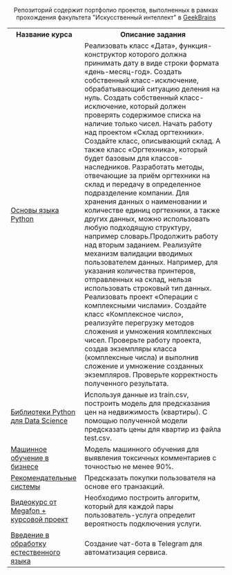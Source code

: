 <p align=center>
Репозиторий содержит портфолио проектов, выполненных в рамках прохождения факультета "Искусственный интеллект" в <a href="https://practicum.yandex.ru/data-scientist/">GeekBrains</a><br>
</p>

<table>
<tr>
  <th>Название курса</th>
  <th>Описание задания</th> 
</tr> 

  <tr>
  <td><a href = "https://github.com/hoodiakov/geekbrains_project/tree/master/python_basic">Основы языка Python</a></td>
  <td>Реализовать класс «Дата», функция-конструктор которого должна принимать дату в виде строки формата «день-месяц-год». Создать собственный класс-исключение, обрабатывающий ситуацию деления на нуль. Создать собственный класс-исключение, который должен проверять содержимое списка на наличие только чисел. Начать работу над проектом «Склад оргтехники». Создайте класс, описывающий склад. А также класс «Оргтехника», который будет базовым для классов-наследников. Разработать методы, отвечающие за приём оргтехники на склад и передачу в определенное подразделение компании. Для хранения данных о наименовании и количестве единиц оргтехники, а также других данных, можно использовать любую подходящую структуру, например словарь.Продолжить работу над вторым заданием. Реализуйте механизм валидации вводимых пользователем данных. Например, для указания количества принтеров, отправленных на склад, нельзя использовать строковый тип данных. Реализовать проект «Операции с комплексными числами». Создайте класс «Комплексное число», реализуйте перегрузку методов сложения и умножения комплексных чисел. Проверьте работу проекта, создав экземпляры класса (комплексные числа) и выполнив сложение и умножение созданных экземпляров. Проверьте корректность полученного результата.</td>
</tr>
  
<tr>
  <td><a href = "https://github.com/hoodiakov/geekbrains_project/tree/master/python_for_ds">Библиотеки Python для Data Science</a></td>
  <td>Используя данные из train.csv, построить
модель для предсказания цен на недвижимость (квартиры).
С помощью полученной модели предсказать
цены для квартир из файла test.csv.</td>
</tr>

<tr>
  <td><a href = "https://github.com/hoodiakov/geekbrains_project/tree/master/machine_learning_in_business">Машинное обучение в бизнесе</a></td>
  <td>Модель машинного обучения для выявления токсичных комментариев с точностью не менее 90%.</td>
</tr>    
  
<tr>
  <td><a href = "https://github.com/hoodiakov/geekbrains_project/tree/master/recommendation_systems">Рекомендательные системы</a></td>
  <td>Предсказать покупки пользователя на основе его транзакций.</td>
</tr>
  
<tr>
  <td><a href = "https://github.com/hoodiakov/geekbrains_project/tree/master/megafon_course_project">Видеокурс от Megafon + курсовой проект</a></td>
  <td>Необходимо построить алгоритм, который для каждой пары пользователь-услуга определит вероятность подключения услуги.</td>
</tr>

<tr>
  <td><a href = "https://github.com/hoodiakov/geekbrains_project/tree/master/introduction_to_nlp">Введение в обработку естественного языка</a></td>
  <td>Создание чат-бота в Telegram для автоматизация сервиса.</td>
</tr>
 
</table>
</details>
